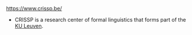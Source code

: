 https://www.crissp.be/

- CRISSP is a research center of formal linguistics that forms part of the [KU Leuven](http://www.hubrussel.be/).